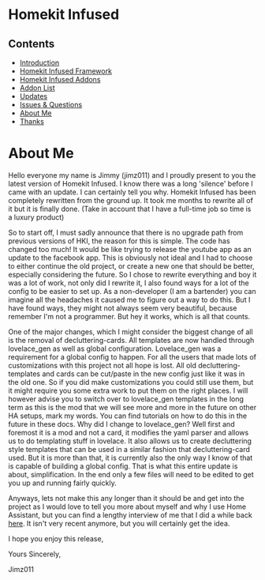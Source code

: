 # Homekit Infused

## Contents
- [Introduction](index.md)
- [Homekit Infused Framework](framework.md)
- [Homekit Infused Addons](addons.md)
- [Addon List](addon_list.md)
- [Updates](updates.md)
- [Issues & Questions](issues.md)
- [About Me](about.md)
- [Thanks](thanks.md)

# About Me

Hello everyone my name is Jimmy (jimz011) and I proudly present to you the latest version of Homekit Infused.
I know there was a long 'silence' before I came with an update. I can certainly tell you why. Homekit Infused has been completely rewritten from the ground up.
It took me months to rewrite all of it but it is finally done. (Take in account that I have a full-time job so time is a luxury product)

So to start off, I must sadly announce that there is no upgrade path from previous versions of HKI, the reason for this is simple. The code has changed too much!
It would be like trying to release the youtube app as an update to the facebook app. This is obviously not ideal and I had to choose to either continue the old project, or create a new one that should be better, especially considering the future.
So I chose to rewrite everything and boy it was a lot of work, not only did I rewrite it, I also found ways for a lot of the config to be easier to set up. As a non-developer (I am a bartender) you can imagine all the headaches it caused me to figure out a way to do this.
But I have found ways, they might not always seem very beautiful, because remember I'm not a programmer. But hey it works, which is all that counts.

One of the major changes, which I might consider the biggest change of all is the removal of decluttering-cards. All templates are now handled through lovelace_gen as well as global configuration. Lovelace_gen was a requirement for a global config to happen.
For all the users that made lots of customizations with this project not all hope is lost. All old decluttering-templates and cards can be cut/paste in the new config just like it was in the old one. So if you did make customizations you could still use them, but it might require you some extra work to put them on the right places.
I will however advise you to switch over to lovelace_gen templates in the long term as this is the mod that we will see more and more in the future on other HA setups, mark my words. You can find tutorials on how to do this in the future in these docs.
Why did I change to lovelace_gen? Well first and foremost it is a mod and not a card, it modifies the yaml parser and allows us to do templating stuff in lovelace. It also allows us to create decluttering style templates that can be used in a similar fashion that decluttering-card used.
But it is more than that, it is currently also the only way I know of that is capable of building a global config. That is what this entire update is about, simplification. In the end only a few files will need to be edited to get you up and running fairly quickly.

Anyways, lets not make this any longer than it should be and get into the project as I would love to tell you more about myself and why I use Home Assistant, but you can find a lengthy interview of me that I did a while back [here](https://gadget-freakz.com/interview-with-jimz011/).
It isn't very recent anymore, but you will certainly get the idea.

I hope you enjoy this release,

Yours Sincerely,

Jimz011
